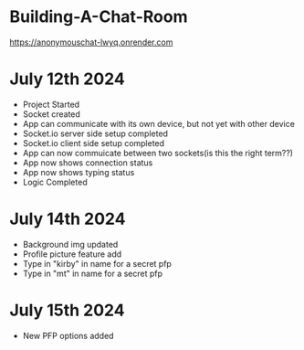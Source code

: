 # Building-A-Chat-Room
https://anonymouschat-lwyq.onrender.com

# July 12th 2024
- Project Started
- Socket created
- App can communicate with its own device, but not yet with other device
- Socket.io server side setup completed
- Socket.io client side setup completed
- App can now commuicate between two sockets(is this the right term??)
- App now shows connection status
- App now shows typing status
- Logic Completed

# July 14th 2024
- Background img updated
- Profile picture feature add
- Type in "kirby" in name for a secret pfp
- Type in "mt" in name for a secret pfp
  
# July 15th 2024
- New PFP options added  







